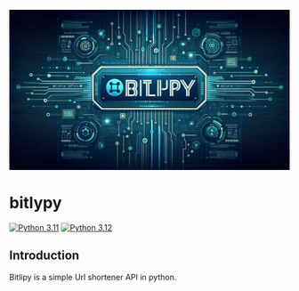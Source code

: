 ![Bitlipy banner](./assets/bitlipy_banner.png)
# bitlypy

[![Python 3.11](https://img.shields.io/badge/python-3.11-blue.svg)](https://www.python.org/downloads/release/python-3110/)
[![Python 3.12](https://img.shields.io/badge/python-3.12-blue.svg)](https://www.python.org/downloads/release/python-3120/)

## Introduction
Bitlipy is a simple Url shortener API in python.
